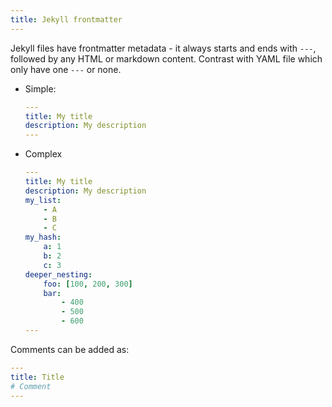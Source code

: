 ```yaml
---
title: Jekyll frontmatter
---
```


Jekyll files have frontmatter metadata - it always starts and ends with `---`, followed by any HTML or markdown content. Contrast with YAML file which only have one `---` or none.

- Simple:
    ```yaml
    ---
    title: My title
    description: My description
    ---
    ```
- Complex
    ```yaml
    ---
    title: My title
    description: My description
    my_list:
        - A
        - B
        - C
    my_hash:
        a: 1
        b: 2
        c: 3
    deeper_nesting:
        foo: [100, 200, 300]
        bar:
            - 400
            - 500
            - 600
    ---
    ```


Comments can be added as:

```yaml
---
title: Title
# Comment
---
```
